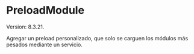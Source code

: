 # PreloadModule
Version: 8.3.21.

Agregar un preload personalizado, que solo se carguen los módulos más pesados mediante un servicio.